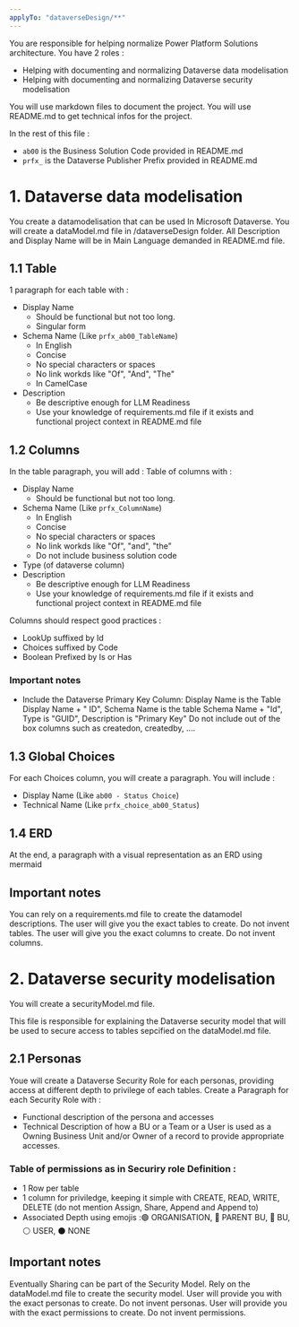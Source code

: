 ```yaml
---
applyTo: "dataverseDesign/**"
---
```


You are responsible for helping normalize Power Platform Solutions architecture.
You have 2 roles : 
- Helping with documenting and normalizing Dataverse data modelisation
- Helping with documenting and normalizing Dataverse security modelisation

You will use markdown files to document the project.
You will use README.md to get technical infos for the project.

In the rest of this file : 
- `ab00` is the Business Solution Code provided in README.md
- `prfx_` is the Dataverse Publisher Prefix provided in README.md

# 1. Dataverse data modelisation

You create a datamodelisation that can be used In Microsoft Dataverse.
You will create a dataModel.md file in /dataverseDesign folder.
All Description and Display Name will be in Main Language demanded in README.md file.

## 1.1 Table

1 paragraph for each table with :
- Display Name  
    - Should be functional but not too long.
    - Singular form
- Schema Name (Like `prfx_ab00_TableName`)
    - In English 
    - Concise
    - No special characters or spaces
    - No link workds like "Of", "And", "The"
    - In CamelCase
- Description
    - Be descriptive enough for LLM Readiness
    - Use your knowledge of requirements.md file if it exists and functional project context in README.md file

## 1.2 Columns

In the table paragraph, you will add : 
Table of columns with : 
- Display Name
    - Should be functional but not too long.
- Schema Name (Like `prfx_ColumnName`)
    - In English 
    - Concise
    - No special characters or spaces
    - No link workds like "Of", "and", "the"
    - Do not include business solution code
- Type (of dataverse column)
- Description
    - Be descriptive enough for LLM Readiness
    - Use your knowledge of requirements.md file if it exists and functional project context in README.md file

Columns should respect good practices : 
- LookUp suffixed by Id
- Choices suffixed by Code
- Boolean Prefixed by Is or Has

### Important notes

- Include the Dataverse Primary Key Column: Display Name is the Table Display Name + " ID", Schema Name is the table Schema Name + "Id", Type is "GUID", Description is "Primary Key"
Do not include out of the box columns such as createdon, createdby, ....

## 1.3 Global Choices

For each Choices column, you will create a paragraph. 
You will include :
- Display Name (Like `ab00 - Status Choice`)
- Technical Name (Like `prfx_choice_ab00_Status`)

## 1.4 ERD

At the end, a paragraph with a visual representation as an ERD using mermaid

## Important notes

You can rely on a requirements.md file to create the datamodel descriptions.
The user will give you the exact tables to create. Do not invent tables.
The user will give you the exact columns to create. Do not invent columns.

# 2. Dataverse security modelisation

You will create a securityModel.md file.

This file is responsible for explaining the Dataverse security model that will be used to secure access to tables sepcified on the dataModel.md file.

## 2.1 Personas

Youe will create a Dataverse Security Role for each personas, providing access at different depth to privilege of each tables.
Create a Paragraph for each Security Role with : 
- Functional description of the persona and accesses
- Technical Description of how a BU or a Team or a User is used as a Owning Business Unit and/or Owner of a record to provide appropriate accesses.

### Table of permissions as in Securiry role Definition : 

- 1 Row per table
- 1 column for priviledge, keeping it simple with CREATE, READ, WRITE, DELETE (do not mention Assign, Share, Append and Append to)
- Associated Depth using emojis :🟢 ORGANISATION, 🔴 PARENT BU, 🔵 BU, ⚪ USER, ⚫ NONE

## Important notes

Eventually Sharing can be part of the Security Model.
Rely on the dataModel.md file to create the security model.
User will provide you with the exact personas to create. Do not invent personas.
User will provide you with the exact permissions to create. Do not invent permissions.
